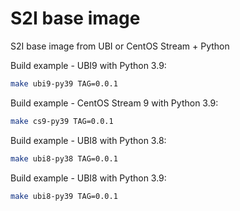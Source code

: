 # S2I base image

S2I base image from UBI or CentOS Stream + Python

Build example - UBI9 with Python 3.9:

```bash
make ubi9-py39 TAG=0.0.1
```

Build example - CentOS Stream 9 with Python 3.9:

```bash
make cs9-py39 TAG=0.0.1
```

Build example - UBI8 with Python 3.8:

```bash
make ubi8-py38 TAG=0.0.1
```

Build example - UBI8 with Python 3.9:

```bash
make ubi8-py39 TAG=0.0.1
```
